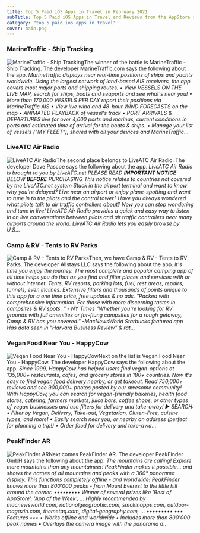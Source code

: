 ```yaml
---
title: Top 5 Paid iOS Apps in Travel in February 2021
subTitle: Top 5 Paid iOS Apps in Travel and Reviews from the AppStore in February 2021.
category: "top 5 paid ios apps in travel"
cover: main.png
---
```


### MarineTraffic - Ship Tracking

![MarineTraffic - Ship Tracking](https://is2-ssl.mzstatic.com/image/thumb/Purple114/v4/2f/f4/17/2ff41724-a627-57a4-6225-8b7f16927bc5/AppIcon-1x_U007emarketing-0-0-GLES2_U002c0-512MB-sRGB-0-0-0-85-220-0-0-0-8.png/100x100bb.png)The winner of the battle is MarineTraffic - Ship Tracking. The developer MarineTraffic.com says the following about the app. _MarineTraffic displays near real-time positions of ships and yachts worldwide.  Using the largest network of land-based AIS receivers, the app covers most major ports and shipping routes.  • View VESSELS ON THE LIVE MAP, search for ships, boats and seaports and see what's near you! • More than 170,000 VESSELS PER DAY report their positions via MarineTraffic AIS • View live wind and 48-hour WIND FORECASTS on the map • ANIMATED PLAYBACK of vessel's track • PORT ARRIVALS & DEPARTURES live for over 4,000 ports and marinas, current conditions in ports and estimated time of arrival for the boats & ships. • Manage your list of vessels ("MY FLEET"), shared with all your devices and MarineTraffic_...

### LiveATC Air Radio

![LiveATC Air Radio](https://is4-ssl.mzstatic.com/image/thumb/Purple123/v4/0b/91/0d/0b910d37-3a1e-246f-79e3-fb9e46bc3206/AppIcon-0-0-1x_U007emarketing-0-0-0-6-0-0-sRGB-0-0-0-GLES2_U002c0-512MB-85-220-0-0.png/100x100bb.png)The second place belongs to LiveATC Air Radio. The developer Dave Pascoe says the following about the app. _LiveATC Air Radio is brought to you by LiveATC.net PLEASE READ ***IMPORTANT NOTICE*** BELOW **BEFORE** PURCHASING  This notice relates to countries not covered by the LiveATC.net system  Stuck in the airport terminal and want to know why you're delayed? Live near an airport or enjoy plane-spotting and want to tune in to the pilots and the control tower? Have you always wondered what pilots talk to air traffic controllers about? Now you can stop wondering and tune in live!  LiveATC Air Radio provides a quick and easy way to listen in on live conversations between pilots and air traffic controllers near many airports around the world. LiveATC Air Radio lets you easily browse by U.S_...

### Camp & RV - Tents to RV Parks

![Camp & RV - Tents to RV Parks](https://is4-ssl.mzstatic.com/image/thumb/Purple123/v4/ff/11/e7/ff11e7b9-8d78-343f-fa4e-3d01c9dcb341/AppIcon-0-1x_U007emarketing-0-0-85-220-7.png/100x100bb.png)Then, we have Camp & RV - Tents to RV Parks. The developer Allstays LLC says the following about the app. _It's time you enjoy the journey. The most complete and popular camping app of all time helps you do that as you find and filter places and services with or without internet. Tents, RV resorts, parking lots, fuel, rest areas, repairs, tunnels, even inclines. Extensive filters and thousands of points unique to this app for a one time price, free updates & no ads.  "Packed with comprehensive information. For those with more discerning tastes in campsites & RV spots. " - NY Times  "Whether you're looking for RV grounds with full amenities or far-flung campsites for a rough getaway, Camp & RV has you covered." -MacNewsWorld  Starbucks featured app  Has data seen in "Harvard Business Review" & rat_...

### Vegan Food Near You - HappyCow

![Vegan Food Near You - HappyCow](https://is2-ssl.mzstatic.com/image/thumb/Purple114/v4/73/2d/55/732d557d-9bef-14a8-2839-feda57590ba2/AppIcon-0-0-1x_U007emarketing-0-0-0-7-0-0-sRGB-0-0-0-GLES2_U002c0-512MB-85-220-0-0.png/100x100bb.png)Next on the list is Vegan Food Near You - HappyCow. The developer HappyCow says the following about the app. _Since 1999, HappyCow has helped users find vegan-options at 135,000+ restaurants, cafes, and grocery stores in 180+ countries. Now it's easy to find vegan food delivery nearby, or get takeout. Read 750,000+ reviews and see 900,000+ photos posted by our awesome community! With HappyCow, you can search for vegan-friendly bakeries, health food stores, catering, farmers markets, juice bars, coffee shops, or other types of vegan businesses and use filters for delivery and take-away!  ► SEARCH: • Filter by Vegan, Delivery, Take-out, Vegetarian, Gluten-Free, cuisine types, and more! • Easily search near you, or nearby an address (perfect for planning a trip!)  • Order food for delivery and take-awa_...

### PeakFinder AR

![PeakFinder AR](https://is1-ssl.mzstatic.com/image/thumb/Purple114/v4/63/5c/ed/635cedb9-e5da-de42-bcac-c418046f6b7c/AppIcon-0-0-1x_U007emarketing-0-0-0-5-0-0-sRGB-0-0-0-GLES2_U002c0-512MB-85-220-0-0.png/100x100bb.png)Next comes PeakFinder AR. The developer PeakFinder GmbH says the following about the app. _The mountains are calling! Explore more mountains than any mountaineer! PeakFinder makes it possible… and shows the names of all mountains and peaks with a 360° panorama display. This functions completely offline - and worldwide!  PeakFinder knows more than 800'000 peaks - from Mount Everest to the little hill around the corner.  ••••••••• Winner of several prizes like 'Best of AppStore', 'App of the Week', … Highly recommended by macnewsworld.com, nationalgeographic.com, smokinapps.com, outdoor-magazin.com, themetaq.com, digital-geography.com, … •••••••••   ••• Features •••  • Works offline and worldwide • Includes more than 800'000 peak names • Overlays the camera image with the panorama d_...

